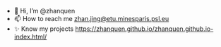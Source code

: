 - 👋 Hi, I’m @zhanquen
- 📫 How to reach me zhan.jing@etu.minesparis.psl.eu
- ✨ Know my projects https://zhanquen.github.io/zhanquen.github.io-index.html/

<!---
zhanquen/zhanquen is a ✨ special ✨ repository because its `README.md` (this file) appears on your GitHub profile.
You can click the Preview link to take a look at your changes.
--->
